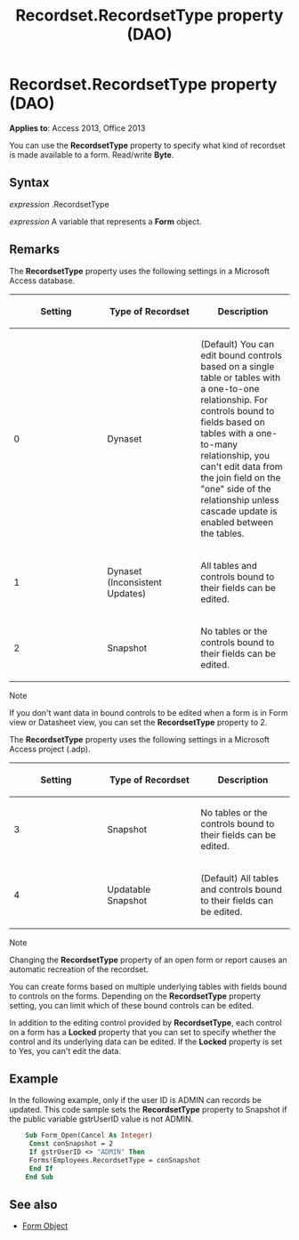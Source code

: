 ﻿---
title: Recordset.RecordsetType property (DAO)
TOCTitle: RecordsetType Property
ms:assetid: a66d4043-08cc-ead1-f9ff-efc7d7ea21bf
ms:mtpsurl: https://msdn.microsoft.com/library/Ff821178(v=office.15)
ms:contentKeyID: 48546853
ms.date: 09/18/2015
mtps_version: v=office.15
f1_keywords:
- vbaac10.chm13361
f1_categories:
- Office.Version=v15
---

# Recordset.RecordsetType property (DAO)

**Applies to**: Access 2013, Office 2013

You can use the **RecordsetType** property to specify what kind of recordset is made available to a form. Read/write **Byte**.

## Syntax

*expression* .RecordsetType

*expression* A variable that represents a **Form** object.

## Remarks

The **RecordsetType** property uses the following settings in a Microsoft Access database.

<table>
<colgroup>
<col style="width: 33%" />
<col style="width: 33%" />
<col style="width: 33%" />
</colgroup>
<thead>
<tr class="header">
<th><p>Setting</p></th>
<th><p>Type of Recordset</p></th>
<th><p>Description</p></th>
</tr>
</thead>
<tbody>
<tr class="odd">
<td><p>0</p></td>
<td><p>Dynaset</p></td>
<td><p>(Default) You can edit bound controls based on a single table or tables with a one-to-one relationship. For controls bound to fields based on tables with a one-to-many relationship, you can't edit data from the join field on the &quot;one&quot; side of the relationship unless cascade update is enabled between the tables.</p></td>
</tr>
<tr class="even">
<td><p>1</p></td>
<td><p>Dynaset (Inconsistent Updates)</p></td>
<td><p>All tables and controls bound to their fields can be edited.</p></td>
</tr>
<tr class="odd">
<td><p>2</p></td>
<td><p>Snapshot</p></td>
<td><p>No tables or the controls bound to their fields can be edited.</p></td>
</tr>
</tbody>
</table>

> [!NOTE]
> If you don't want data in bound controls to be edited when a form is in Form view or Datasheet view, you can set the **RecordsetType** property to 2.

The **RecordsetType** property uses the following settings in a Microsoft Access project (.adp).

<table>
<colgroup>
<col style="width: 33%" />
<col style="width: 33%" />
<col style="width: 33%" />
</colgroup>
<thead>
<tr class="header">
<th><p>Setting</p></th>
<th><p>Type of Recordset</p></th>
<th><p>Description</p></th>
</tr>
</thead>
<tbody>
<tr class="odd">
<td><p>3</p></td>
<td><p>Snapshot</p></td>
<td><p>No tables or the controls bound to their fields can be edited.</p></td>
</tr>
<tr class="even">
<td><p>4</p></td>
<td><p>Updatable Snapshot</p></td>
<td><p>(Default) All tables and controls bound to their fields can be edited.</p></td>
</tr>
</tbody>
</table>

> [!NOTE]
> Changing the **RecordsetType** property of an open form or report causes an automatic recreation of the recordset.

You can create forms based on multiple underlying tables with fields bound to controls on the forms. Depending on the **RecordsetType** property setting, you can limit which of these bound controls can be edited.

In addition to the editing control provided by **RecordsetType**, each control on a form has a **Locked** property that you can set to specify whether the control and its underlying data can be edited. If the **Locked** property is set to Yes, you can't edit the data.

## Example

In the following example, only if the user ID is ADMIN can records be updated. This code sample sets the **RecordsetType** property to Snapshot if the public variable gstrUserID value is not ADMIN.

```vb
    Sub Form_Open(Cancel As Integer) 
     Const conSnapshot = 2 
     If gstrUserID <> "ADMIN" Then 
     Forms!Employees.RecordsetType = conSnapshot 
     End If 
    End Sub
```

## See also

- [Form Object](https://docs.microsoft.com/office/vba/api/Access.Form)


